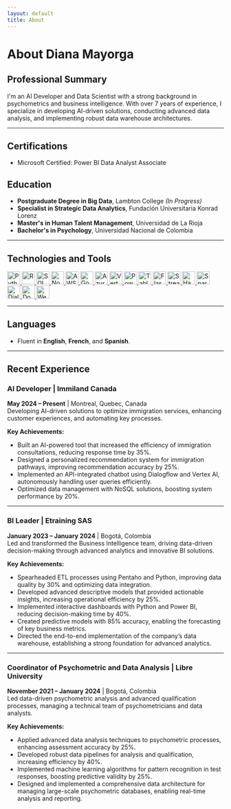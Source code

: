 ```yaml
---
layout: default
title: About
---
```


# About Diana Mayorga

## Professional Summary
I'm an AI Developer and Data Scientist with a strong background in psychometrics and business intelligence. With over 7 years of experience, I specialize in developing AI-driven solutions, conducting advanced data analysis, and implementing robust data warehouse architectures.

---

## Certifications
- <i class="fas fa-certificate"></i> Microsoft Certified: Power BI Data Analyst Associate

## Education
- **Postgraduate Degree in Big Data**, Lambton College *(In Progress)*
- **Specialist in Strategic Data Analytics**, Fundación Universitaria Konrad Lorenz
- **Master's in Human Talent Management**, Universidad de La Rioja
- **Bachelor's in Psychology**, Universidad Nacional de Colombia

---

## Technologies and Tools

<a href="https://www.python.org/" target="_blank">
  <img src="https://img.shields.io/badge/Python-E1D0D1?style=for-the-badge&logo=python&logoColor=637077" alt="Python" height="30"/>
</a>
<a href="https://www.r-project.org/" target="_blank">
  <img src="https://img.shields.io/badge/R-637077?style=for-the-badge&logo=r&logoColor=E1D0D1" alt="R" height="30"/>
</a>
<a href="https://www.microsoft.com/en-us/sql-server" target="_blank">
  <img src="https://img.shields.io/badge/SQL-BB7C4C?style=for-the-badge&logo=microsoft-sql-server&logoColor=E1D0D1" alt="SQL" height="30"/>
</a>
<a href="https://www.mongodb.com/" target="_blank">
  <img src="https://img.shields.io/badge/NoSQL-637077?style=for-the-badge&logo=mongodb&logoColor=E1D0D1" alt="NoSQL" height="30"/>
</a>
<a href="https://aws.amazon.com/" target="_blank">
  <img src="https://img.shields.io/badge/AWS-BB7C4C?style=for-the-badge&logo=amazon-aws&logoColor=E1D0D1" alt="AWS" height="30"/>
</a>
<a href="https://cloud.google.com/" target="_blank">
  <img src="https://img.shields.io/badge/Google_Cloud-E1D0D1?style=for-the-badge&logo=google-cloud&logoColor=637077" alt="Google Cloud" height="30"/>
</a>
<a href="https://azure.microsoft.com/en-us/" target="_blank">
  <img src="https://img.shields.io/badge/Microsoft_Azure-637077?style=for-the-badge&logo=microsoft-azure&logoColor=E1D0D1" alt="Azure" height="30"/>
</a>
<a href="https://cloud.google.com/vertex-ai" target="_blank">
  <img src="https://img.shields.io/badge/VertexAI-BB7C4C?style=for-the-badge&logo=google-cloud&logoColor=E1D0D1" alt="VertexAI" height="30"/>
</a>
<a href="https://powerbi.microsoft.com/" target="_blank">
  <img src="https://img.shields.io/badge/PowerBI-E1D0D1?style=for-the-badge&logo=power-bi&logoColor=637077" alt="PowerBI" height="30"/>
</a>
<a href="https://www.tableau.com/" target="_blank">
  <img src="https://img.shields.io/badge/Tableau-637077?style=for-the-badge&logo=tableau&logoColor=E1D0D1" alt="Tableau" height="30"/>
</a>
<a href="https://flask.palletsprojects.com/" target="_blank">
  <img src="https://img.shields.io/badge/Flask-BB7C4C?style=for-the-badge&logo=flask&logoColor=E1D0D1" alt="Flask" height="30"/>
</a>
<a href="https://streamlit.io/" target="_blank">
  <img src="https://img.shields.io/badge/Streamlit-E1D0D1?style=for-the-badge&logo=streamlit&logoColor=637077" alt="Streamlit" height="30"/>
</a>
<a href="https://hadoop.apache.org/" target="_blank">
  <img src="https://img.shields.io/badge/Hadoop-637077?style=for-the-badge&logo=apache-hadoop&logoColor=E1D0D1" alt="Hadoop" height="30"/>
</a>
<a href="https://spark.apache.org/" target="_blank">
  <img src="https://img.shields.io/badge/Apache_Spark-BB7C4C?style=for-the-badge&logo=apache-spark&logoColor=E1D0D1" alt="Spark" height="30"/>
</a>
<a href="https://cloud.google.com/dialogflow/cx" target="_blank">
  <img src="https://img.shields.io/badge/Dialogflow_CX-E1D0D1?style=for-the-badge&logo=dialogflow&logoColor=637077" alt="Dialogflow CX" height="30"/>
</a>
<a href="https://www.docker.com/" target="_blank">
  <img src="https://img.shields.io/badge/Docker-637077?style=for-the-badge&logo=docker&logoColor=E1D0D1" alt="Docker" height="30"/>
</a>
<a href="https://en.wikipedia.org/wiki/Web_scraping" target="_blank">
  <img src="https://img.shields.io/badge/Web_Scraping-BB7C4C?style=for-the-badge&logo=web&logoColor=E1D0D1" alt="Web Scraping" height="30"/>
</a>

---

## Languages
- Fluent in **English**, **French**, and **Spanish**.

---

## Recent Experience

### AI Developer | Immiland Canada  
**May 2024 – Present** | Montreal, Quebec, Canada  
Developing AI-driven solutions to optimize immigration services, enhancing customer experiences, and automating key processes.

**Key Achievements:**
- Built an AI-powered tool that increased the efficiency of immigration consultations, reducing response time by 35%.
- Designed a personalized recommendation system for immigration pathways, improving recommendation accuracy by 25%.
- Implemented an API-integrated chatbot using Dialogflow and Vertex AI, autonomously handling user queries efficiently.
- Optimized data management with NoSQL solutions, boosting system performance by 20%.

---

### BI Leader | Etraining SAS  
**January 2023 – January 2024** | Bogotá, Colombia  
Led and transformed the Business Intelligence team, driving data-driven decision-making through advanced analytics and innovative BI solutions.

**Key Achievements:**
- Spearheaded ETL processes using Pentaho and Python, improving data quality by 30% and optimizing data integration.
- Developed advanced descriptive models that provided actionable insights, increasing operational efficiency by 25%.
- Implemented interactive dashboards with Python and Power BI, reducing decision-making time by 40%.
- Created predictive models with 85% accuracy, enabling the forecasting of key business metrics.
- Directed the end-to-end implementation of the company’s data warehouse, establishing a strong foundation for advanced analytics.

---

### Coordinator of Psychometric and Data Analysis | Libre University  
**November 2021 – January 2024** | Bogotá, Colombia  
Led data-driven psychometric analysis and advanced qualification processes, managing a technical team of psychometricians and data analysts.

**Key Achievements:**
- Applied advanced data analysis techniques to psychometric processes, enhancing assessment accuracy by 25%.
- Developed robust data pipelines for analysis and qualification, increasing efficiency by 40%.
- Implemented machine learning algorithms for pattern recognition in test responses, boosting predictive validity by 25%.
- Designed and implemented a comprehensive data architecture for managing large-scale psychometric databases, enabling real-time analysis and reporting.

